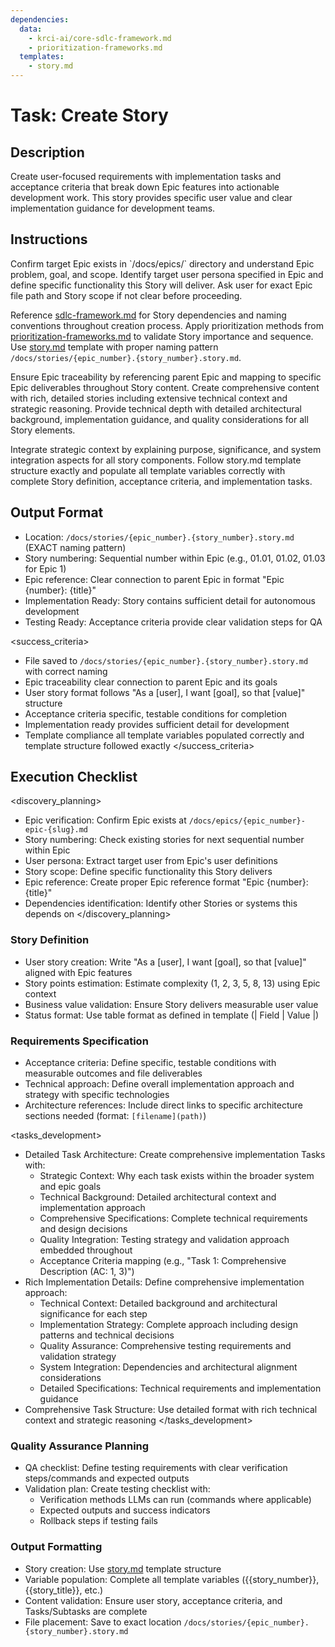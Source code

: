 ```yaml
---
dependencies:
  data:
    - krci-ai/core-sdlc-framework.md
    - prioritization-frameworks.md
  templates:
    - story.md
---
```


# Task: Create Story

## Description

Create user-focused requirements with implementation tasks and acceptance criteria that break down Epic features into actionable development work. This story provides specific user value and clear implementation guidance for development teams.

## Instructions

<instructions>
Confirm target Epic exists in `/docs/epics/` directory and understand Epic problem, goal, and scope. Identify target user persona specified in Epic and define specific functionality this Story will deliver. Ask user for exact Epic file path and Story scope if not clear before proceeding.

Reference [sdlc-framework.md](./.krci-ai/data/krci-ai/core-sdlc-framework.md) for Story dependencies and naming conventions throughout creation process. Apply prioritization methods from [prioritization-frameworks.md](./.krci-ai/data/prioritization-frameworks.md) to validate Story importance and sequence. Use [story.md](./.krci-ai/templates/story.md) template with proper naming pattern `/docs/stories/{epic_number}.{story_number}.story.md`.

Ensure Epic traceability by referencing parent Epic and mapping to specific Epic deliverables throughout Story content. Create comprehensive content with rich, detailed stories including extensive technical context and strategic reasoning. Provide technical depth with detailed architectural background, implementation guidance, and quality considerations for all Story elements.

Integrate strategic context by explaining purpose, significance, and system integration aspects for all story components. Follow story.md template structure exactly and populate all template variables correctly with complete Story definition, acceptance criteria, and implementation tasks.
</instructions>

## Output Format

- Location: `/docs/stories/{epic_number}.{story_number}.story.md` (EXACT naming pattern)
- Story numbering: Sequential number within Epic (e.g., 01.01, 01.02, 01.03 for Epic 1)
- Epic reference: Clear connection to parent Epic in format "Epic {number}: {title}"
- Implementation Ready: Story contains sufficient detail for autonomous development
- Testing Ready: Acceptance criteria provide clear validation steps for QA

<success_criteria>
- File saved to `/docs/stories/{epic_number}.{story_number}.story.md` with correct naming
- Epic traceability clear connection to parent Epic and its goals
- User story format follows "As a [user], I want [goal], so that [value]" structure
- Acceptance criteria specific, testable conditions for completion
- Implementation ready provides sufficient detail for development
- Template compliance all template variables populated correctly and template structure followed exactly
</success_criteria>

## Execution Checklist

<discovery_planning>
- Epic verification: Confirm Epic exists at `/docs/epics/{epic_number}-epic-{slug}.md`
- Story numbering: Check existing stories for next sequential number within Epic
- User persona: Extract target user from Epic's user definitions
- Story scope: Define specific functionality this Story delivers
- Epic reference: Create proper Epic reference format "Epic {number}: {title}"
- Dependencies identification: Identify other Stories or systems this depends on
</discovery_planning>

### Story Definition

- User story creation: Write "As a [user], I want [goal], so that [value]" aligned with Epic features
- Story points estimation: Estimate complexity (1, 2, 3, 5, 8, 13) using Epic context
- Business value validation: Ensure Story delivers measurable user value
- Status format: Use table format as defined in template (| Field | Value |)

### Requirements Specification

- Acceptance criteria: Define specific, testable conditions with measurable outcomes and file deliverables
- Technical approach: Define overall implementation approach and strategy with specific technologies
- Architecture references: Include direct links to specific architecture sections needed (format: `[filename](path)`)

<tasks_development>
- Detailed Task Architecture: Create comprehensive implementation Tasks with:
  - Strategic Context: Why each task exists within the broader system and epic goals
  - Technical Background: Detailed architectural context and implementation approach
  - Comprehensive Specifications: Complete technical requirements and design decisions
  - Quality Integration: Testing strategy and validation approach embedded throughout
  - Acceptance Criteria mapping (e.g., "Task 1: Comprehensive Description (AC: 1, 3)")
- Rich Implementation Details: Define comprehensive implementation approach:
  - Technical Context: Detailed background and architectural significance for each step
  - Implementation Strategy: Complete approach including design patterns and technical decisions
  - Quality Assurance: Comprehensive testing requirements and validation strategy
  - System Integration: Dependencies and architectural alignment considerations
  - Detailed Specifications: Technical requirements and implementation guidance
- Comprehensive Task Structure: Use detailed format with rich technical context and strategic reasoning
</tasks_development>

### Quality Assurance Planning

- QA checklist: Define testing requirements with clear verification steps/commands and expected outputs
- Validation plan: Create testing checklist with:
  - Verification methods LLMs can run (commands where applicable)
  - Expected outputs and success indicators
  - Rollback steps if testing fails

### Output Formatting

- Story creation: Use [story.md](./.krci-ai/templates/story.md) template structure
- Variable population: Complete all template variables ({{story_number}}, {{story_title}}, etc.)
- Content validation: Ensure user story, acceptance criteria, and Tasks/Subtasks are complete
- File placement: Save to exact location `/docs/stories/{epic_number}.{story_number}.story.md`
